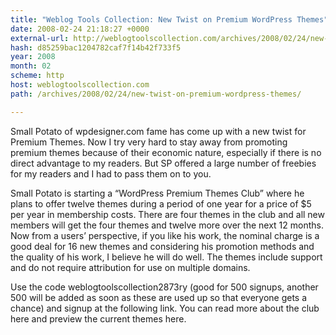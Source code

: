 ```yaml
---
title: "Weblog Tools Collection: New Twist on Premium WordPress Themes"
date: 2008-02-24 21:18:27 +0000
external-url: http://weblogtoolscollection.com/archives/2008/02/24/new-twist-on-premium-wordpress-themes/
hash: d85259bac1204782caf7f14b42f733f5
year: 2008
month: 02
scheme: http
host: weblogtoolscollection.com
path: /archives/2008/02/24/new-twist-on-premium-wordpress-themes/

---
```


Small Potato of wpdesigner.com fame has come up with a new twist for Premium Themes. Now I try very hard to stay away from promoting premium themes because of their economic nature, especially if there is no direct advantage to my readers. But SP offered a large number of freebies for my readers and I had to pass them on to you.

Small Potato is starting a “WordPress Premium Themes Club” where he plans to offer twelve themes during a period of one year for a price of $5 per year in membership costs. There are four themes in the club and all new members will get the four themes and twelve more over the next 12 months. Now from a users’ perspective, if you like his work, the nominal charge is a good deal for 16 new themes and considering his promotion methods and the quality of his work, I believe he will do well. The themes include support and do not require attribution for use on multiple domains.

Use the code weblogtoolscollection2873ry (good for 500 signups, another 500 will be added as soon as these are used up so that everyone gets a chance) and signup at the following link. You can read more about the club here and preview the current themes here.

